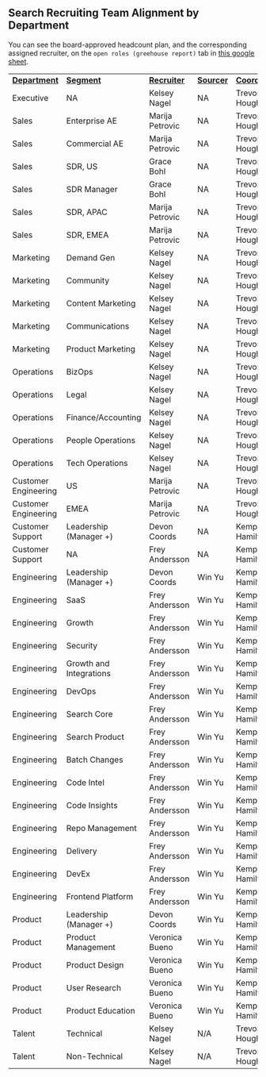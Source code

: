 ## **Search Recruiting Team Alignment by Department**

You can see the board-approved headcount plan, and the corresponding assigned recruiter, on the `open roles (greehouse report)` tab in [this google sheet](https://docs.google.com/spreadsheets/d/1Dpf6aDw1ESJRYroJz6-ZtaACJxwjEu4my_xeYuB3a7E/edit#gid=1869420933).

<table>
  <tr>
   <td><strong><span style="text-decoration:underline;">Department</span></strong>
   </td>
   <td><strong><span style="text-decoration:underline;">Segment</span></strong>
   </td>
   <td><strong><span style="text-decoration:underline;">Recruiter </span></strong>
   </td>
   <td><strong><span style="text-decoration:underline;">Sourcer</span></strong>
   </td>
   <td><strong><span style="text-decoration:underline;">Coordinator</span></strong>
   </td>
 </tr>
  <tr>
   <td>Executive

   </td>
   <td>NA

   </td>
   <td>Kelsey Nagel

   </td>
   <td>NA

   </td>
   <td>Trevor Houghton

   </td>
  </tr>
  <tr>
   <td>Sales

   </td>
   <td>Enterprise AE

   </td>
   <td>Marija Petrovic

   </td>
   <td>NA

   </td>
   <td>Trevor Houghton

   </td>
  </tr>
  <tr>
   <td>Sales

   </td>
   <td>Commercial AE

   </td>
   <td>Marija Petrovic

   </td>
   <td>NA

   </td>
   <td>Trevor Houghton

   </td>
  </tr>
  <tr>
   <td>Sales

   </td>
   <td>SDR, US

   </td>
   <td>Grace Bohl

   </td>
   <td>NA

   </td>
   <td>Trevor Houghton

   </td>
  </tr>
  <tr>
   <td>Sales

   </td>
   <td>SDR Manager

   </td>
   <td>Grace Bohl

   </td>
   <td>NA

   </td>
   <td>Trevor Houghton

   </td>
  </tr>
  <tr>
   <td>Sales

   </td>
   <td>SDR, APAC

   </td>
   <td>Marija Petrovic

   </td>
   <td>NA

   </td>
   <td>Trevor Houghton

   </td>
  </tr>
  <tr>
   <td>Sales

   </td>
   <td>SDR, EMEA

   </td>
   <td>Marija Petrovic

   </td>
   <td>NA

   </td>
   <td>Trevor Houghton

   </td>
  </tr>
  <tr>
   <td>Marketing

   </td>
   <td>Demand Gen

   </td>
   <td>Kelsey Nagel

   </td>
   <td>NA

   </td>
   <td>Trevor Houghton

   </td>
  </tr>
  <tr>
   <td>Marketing

   </td>
   <td>Community

   </td>
   <td>Kelsey Nagel

   </td>
   <td>NA

   </td>
   <td>Trevor Houghton

   </td>
  </tr>
  <tr>
   <td>Marketing

   </td>
   <td>Content Marketing

   </td>
   <td>Kelsey Nagel

   </td>
   <td>NA

   </td>
   <td>Trevor Houghton

   </td>
  </tr>
  <tr>
   <td>Marketing

   </td>
   <td>Communications

   </td>
   <td>Kelsey Nagel

   </td>
   <td>NA

   </td>
   <td>Trevor Houghton

   </td>
  </tr>
  <tr>
   <td>Marketing

   </td>
   <td>Product Marketing

   </td>
   <td>Kelsey Nagel

   </td>
   <td>NA

   </td>
   <td>Trevor Houghton

   </td>
  </tr>
  <tr>
   <td>Operations

   </td>
   <td>BizOps

   </td>
   <td>Kelsey Nagel

   </td>
   <td>NA

   </td>
   <td>Trevor Houghton

   </td>
  </tr>
  <tr>
   <td>Operations

   </td>
   <td>Legal

   </td>
   <td>Kelsey Nagel

   </td>
   <td>NA

   </td>
   <td>Trevor Houghton

   </td>
  </tr>
  <tr>
   <td>Operations

   </td>
   <td>Finance/Accounting

   </td>
   <td>Kelsey Nagel

   </td>
   <td>NA

   </td>
   <td>Trevor Houghton

   </td>
  </tr>
  <tr>
   <td>Operations

   </td>
   <td>People Operations

   </td>
   <td>Kelsey Nagel

   </td>
   <td>NA

   </td>
   <td>Trevor Houghton

   </td>
  </tr>
  <tr>
   <td>Operations

   </td>
   <td>Tech Operations

   </td>
   <td>Kelsey Nagel

   </td>
   <td>NA

   </td>
   <td>Trevor Houghton

   </td>
  </tr>
  <tr>
   <td>Customer Engineering

   </td>
   <td>US

   </td>
   <td>Marija Petrovic

   </td>
   <td>NA

   </td>
   <td>Trevor Houghton

   </td>
  </tr>
  <tr>
   <td>Customer Engineering

   </td>
   <td>EMEA

   </td>
   <td>Marija Petrovic

   </td>
   <td>NA

   </td>
   <td>Trevor Houghton

   </td>
  </tr>
  <tr>
   <td>Customer Support

   </td>
   <td>Leadership (Manager +)

   </td>
   <td>Devon Coords

   </td>
   <td>NA

   </td>
   <td>Kemper Hamilton

   </td>
  </tr>
  <tr>
   <td>Customer Support

   </td>
   <td>NA

   </td>
   <td>Frey Andersson

   </td>
   <td>NA

   </td>
   <td>Kemper Hamilton

   </td>
  </tr>
  <tr>
   <td>Engineering

   </td>
   <td>Leadership (Manager +)

   </td>
   <td>Devon Coords

   </td>
   <td>Win Yu

   </td>
   <td>Kemper Hamilton

   </td>
  </tr>
  <tr>
   <td>Engineering

   </td>
   <td>SaaS

   </td>
   <td>Frey Andersson

   </td>
   <td>Win Yu

   </td>
   <td>Kemper Hamilton

   </td>
  </tr>
  <tr>
   <td>Engineering

   </td>
   <td>Growth

   </td>
   <td>Frey Andersson

   </td>
   <td>Win Yu

   </td>
   <td>Kemper Hamilton

   </td>
  </tr>
  <tr>
   <td>Engineering

   </td>
   <td>Security

   </td>
   <td>Frey Andersson

   </td>
   <td>Win Yu

   </td>
   <td>Kemper Hamilton

   </td>
  </tr>
  <tr>
   <td>Engineering

   </td>
   <td>Growth and Integrations

   </td>
   <td>Frey Andersson

   </td>
   <td>Win Yu

   </td>
   <td>Kemper Hamilton

   </td>
  </tr>
  <tr>
   <td>Engineering

   </td>
   <td>DevOps

   </td>
   <td>Frey Andersson

   </td>
   <td>Win Yu

   </td>
   <td>Kemper Hamilton

   </td>
  </tr>
  <tr>
   <td>Engineering

   </td>
   <td>Search Core

   </td>
   <td>Frey Andersson

   </td>
   <td>Win Yu

   </td>
   <td>Kemper Hamilton

   </td>
  </tr>
  <tr>
   <td>Engineering

   </td>
   <td>Search Product

   </td>
   <td>Frey Andersson

   </td>
   <td>Win Yu

   </td>
   <td>Kemper Hamilton

   </td>
  </tr>
  <tr>
   <td>Engineering

   </td>
   <td>Batch Changes

   </td>
   <td>Frey Andersson

   </td>
   <td>Win Yu

   </td>
   <td>Kemper Hamilton

   </td>
  </tr>
  <tr>
   <td>Engineering

   </td>
   <td>Code Intel

   </td>
   <td>Frey Andersson

   </td>
   <td>Win Yu

   </td>
   <td>Kemper Hamilton

   </td>
  </tr>
  <tr>
   <td>Engineering

   </td>
   <td>Code Insights

   </td>
   <td>Frey Andersson

   </td>
   <td>Win Yu

   </td>
   <td>Kemper Hamilton

   </td>
  </tr>
  <tr>
   <td>Engineering

   </td>
   <td>Repo Management

   </td>
   <td>Frey Andersson

   </td>
   <td>Win Yu

   </td>
   <td>Kemper Hamilton

   </td>
  </tr>
  <tr>
   <td>Engineering

   </td>
   <td>Delivery

   </td>
   <td>Frey Andersson

   </td>
   <td>Win Yu

   </td>
   <td>Kemper Hamilton

   </td>
  </tr>
  <tr>
   <td>Engineering

   </td>
   <td>DevEx

   </td>
   <td>Frey Andersson

   </td>
   <td>Win Yu

   </td>
   <td>Kemper Hamilton

   </td>
  </tr>
  <tr>
   <td>Engineering

   </td>
   <td>Frontend Platform

   </td>
   <td>Frey Andersson

   </td>
   <td>Win Yu

   </td>
   <td>Kemper Hamilton

   </td>
  </tr>
  <tr>
   <td>Product

   </td>
   <td>Leadership (Manager +)

   </td>
   <td>Devon Coords

   </td>
   <td>Win Yu

   </td>
   <td>Kemper Hamilton

   </td>
  </tr>
  <tr>
   <td>Product

   </td>
   <td>Product Management

   </td>
   <td>Veronica Bueno

   </td>
   <td>Win Yu

   </td>
   <td>Kemper Hamilton

   </td>
  </tr>
  <tr>
   <td>Product

   </td>
   <td>Product Design

   </td>
   <td>Veronica Bueno

   </td>
   <td>Win Yu

   </td>
   <td>Kemper Hamilton

   </td>
  </tr>
  <tr>
   <td>Product

   </td>
   <td>User Research

   </td>
   <td>Veronica Bueno

   </td>
   <td>Win Yu

   </td>
   <td>Kemper Hamilton

   </td>
  </tr>
  <tr>
   <td>Product

   </td>
   <td>Product Education

   </td>
   <td>Veronica Bueno

   </td>
   <td>Win Yu

   </td>
   <td>Kemper Hamilton

   </td>
  </tr>
  <tr>
   <td>Talent

   </td>
   <td>Technical

   </td>
   <td>Kelsey Nagel

   </td>
   <td>N/A

   </td>
   <td>Trevor Houghton

   </td>
  </tr>
  <tr>
   <td>Talent

   </td>
   <td>Non-Technical

   </td>
   <td>Kelsey Nagel

   </td>
   <td>N/A

   </td>
   <td>Trevor Houghton

   </td>
  </tr>
